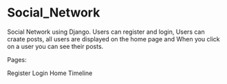 # Social_Network
Social Network using Django.
Users can register and login, Users can craate posts, all users are displayed on the home page and When you click on a user you can see their posts.

Pages:

Register
Login
Home
Timeline
